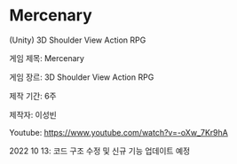 # Mercenary

(Unity) 3D Shoulder View Action RPG

게임 제목: Mercenary

게임 장르: 3D Shoulder View Action RPG

제작 기간: 6주

제작자: 이성빈

Youtube: https://www.youtube.com/watch?v=-oXw_7Kr9hA


2022 10 13: 코드 구조 수정 및 신규 기능 업데이트 예정
